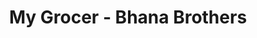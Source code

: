 ---
title: "My Grocer - Bhana Brothers"
url: /auckland/my-grocer-bhana-brothers/
shop: convenience
---